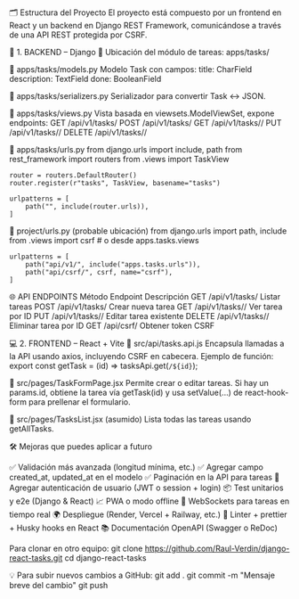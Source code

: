 🗂️ Estructura del Proyecto
El proyecto está compuesto por un frontend en React y un backend en Django REST Framework, 
comunicándose a través de una API REST protegida por CSRF.

🔧 1. BACKEND – Django
📁 Ubicación del módulo de tareas: apps/tasks/

📄 apps/tasks/models.py
Modelo Task con campos:
    title: CharField
    description: TextField
    done: BooleanField

📄 apps/tasks/serializers.py
Serializador para convertir Task ↔ JSON.

📄 apps/tasks/views.py
Vista basada en viewsets.ModelViewSet, expone endpoints:
    GET /api/v1/tasks/
    POST /api/v1/tasks/
    GET /api/v1/tasks/<id>/
    PUT /api/v1/tasks/<id>/
    DELETE /api/v1/tasks/<id>/

📄 apps/tasks/urls.py
    from django.urls import include, path
    from rest_framework import routers
    from .views import TaskView

    router = routers.DefaultRouter()
    router.register(r"tasks", TaskView, basename="tasks")

    urlpatterns = [
        path("", include(router.urls)),
    ]

📄 project/urls.py (probable ubicación)
    from django.urls import path, include
    from .views import csrf  # o desde apps.tasks.views

    urlpatterns = [
        path("api/v1/", include("apps.tasks.urls")),
        path("api/csrf/", csrf, name="csrf"),
    ]

🌐 API ENDPOINTS
Método      Endpoint                Descripción
GET	        /api/v1/tasks/	        Listar tareas
POST	    /api/v1/tasks/	        Crear nueva tarea
GET	        /api/v1/tasks/<id>/	    Ver tarea por ID
PUT	        /api/v1/tasks/<id>/	    Editar tarea existente
DELETE	    /api/v1/tasks/<id>/	    Eliminar tarea por ID
GET	        /api/csrf/	            Obtener token CSRF

💻 2. FRONTEND – React + Vite
📄 src/api/tasks.api.js
    Encapsula llamadas a la API usando axios, incluyendo CSRF en cabecera.
    Ejemplo de función:
        export const getTask = (id) => tasksApi.get(`/${id}`);

📄 src/pages/TaskFormPage.jsx
    Permite crear o editar tareas.
    Si hay un params.id, obtiene la tarea vía getTask(id) y usa setValue(...) de react-hook-form para prellenar el formulario.

📄 src/pages/TasksList.jsx (asumido)
    Lista todas las tareas usando getAllTasks.

🛠️ Mejoras que puedes aplicar a futuro

✅ Validación más avanzada (longitud mínima, etc.)
✅ Agregar campo created_at, updated_at en el modelo
✅ Paginación en la API para tareas
🔐 Agregar autenticación de usuario (JWT o session + login)
📦 Test unitarios y e2e (Django & React)
📈 PWA o modo offline
📡 WebSockets para tareas en tiempo real
🌍 Despliegue (Render, Vercel + Railway, etc.)
🧪 Linter + prettier + Husky hooks en React
📚 Documentación OpenAPI (Swagger o ReDoc)

Para clonar en otro equipo:
    git clone https://github.com/Raul-Verdin/django-react-tasks.git
    cd django-react-tasks

💡 Para subir nuevos cambios a GitHub:
    git add .
    git commit -m "Mensaje breve del cambio"
    git push

